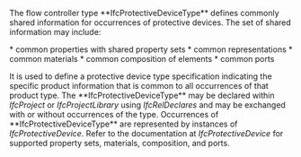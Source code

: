 The flow controller type \*\*IfcProtectiveDeviceType\*\* defines commonly shared information for occurrences of protective devices. The set of shared information may include:

\* common properties with shared property sets
\* common representations
\* common materials
\* common composition of elements
\* common ports

It is used to define a protective device type specification indicating the specific product information that is common to all occurrences of that product type. The \*\*IfcProtectiveDeviceType\*\* may be declared within _IfcProject_ or _IfcProjectLibrary_ using _IfcRelDeclares_ and may be exchanged with or without occurrences of the type. Occurrences of \*\*IfcProtectiveDeviceType\*\* are represented by instances of _IfcProtectiveDevice_. Refer to the documentation at _IfcProtectiveDevice_ for supported property sets, materials, composition, and ports.
